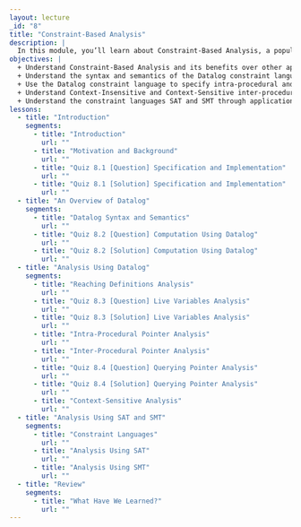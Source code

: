 ```yaml
---
layout: lecture
_id: "8"
title: "Constraint-Based Analysis"
description: |
  In this module, you’ll learn about Constraint-Based Analysis, a popular approach to program analysis, and its benefits over the approaches studied earlier. You’ll learn a constraint language called Datalog and how it is used to specify intra-procedural and inter-procedural dataflow analyses. The module will also describe tradeoffs made in context-insensitive and context-sensitive inter-procedural analysis. In the end, you’ll learn about other constraint languages, SAT and SMT, and their applications to program analysis.
objectives: |
  + Understand Constraint-Based Analysis and its benefits over other approaches.
  + Understand the syntax and semantics of the Datalog constraint language.
  + Use the Datalog constraint language to specify intra-procedural and inter-procedural dataflow analyses.
  + Understand Context-Insensitive and Context-Sensitive inter-procedural dataflow analysis and their challenges and solutions.
  + Understand the constraint languages SAT and SMT through applications to program analysis.
lessons:
  - title: "Introduction"
    segments:
      - title: "Introduction"
        url: ""
      - title: "Motivation and Background"
        url: ""
      - title: "Quiz 8.1 [Question] Specification and Implementation"
        url: ""
      - title: "Quiz 8.1 [Solution] Specification and Implementation"
        url: ""
  - title: "An Overview of Datalog"
    segments:
      - title: "Datalog Syntax and Semantics"
        url: ""
      - title: "Quiz 8.2 [Question] Computation Using Datalog"
        url: ""
      - title: "Quiz 8.2 [Solution] Computation Using Datalog"
        url: ""
  - title: "Analysis Using Datalog"
    segments:
      - title: "Reaching Definitions Analysis"
        url: ""
      - title: "Quiz 8.3 [Question] Live Variables Analysis"
        url: ""
      - title: "Quiz 8.3 [Solution] Live Variables Analysis"
        url: ""
      - title: "Intra-Procedural Pointer Analysis"
        url: ""
      - title: "Inter-Procedural Pointer Analysis"
        url: ""
      - title: "Quiz 8.4 [Question] Querying Pointer Analysis"
        url: ""
      - title: "Quiz 8.4 [Solution] Querying Pointer Analysis"
        url: ""
      - title: "Context-Sensitive Analysis"
        url: ""
  - title: "Analysis Using SAT and SMT"
    segments:
      - title: "Constraint Languages"
        url: ""
      - title: "Analysis Using SAT"
        url: ""
      - title: "Analysis Using SMT"
        url: ""
  - title: "Review"
    segments:
      - title: "What Have We Learned?"
        url: ""
---
```

